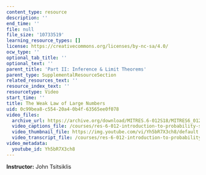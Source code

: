 ```yaml
---
content_type: resource
description: ''
end_time: ''
file: null
file_size: '10733519'
learning_resource_types: []
license: https://creativecommons.org/licenses/by-nc-sa/4.0/
ocw_type: ''
optional_tab_title: ''
optional_text: ''
parent_title: 'Part II: Inference & Limit Theorems'
parent_type: SupplementalResourceSection
related_resources_text: ''
resource_index_text: ''
resourcetype: Video
start_time: ''
title: The Weak Law of Large Numbers
uid: 0c99bea8-c554-20a4-0b4f-63565ee0f078
video_files:
  archive_url: https://archive.org/download/MITRES.6-012S18/MITRES6_012S18_L18-04_300k.mp4
  video_captions_file: /courses/res-6-012-introduction-to-probability-spring-2018/2e19e638d48d52d1814dbbf71b60ca1f_Yh5bR7X3ch8.vtt
  video_thumbnail_file: https://img.youtube.com/vi/Yh5bR7X3ch8/default.jpg
  video_transcript_file: /courses/res-6-012-introduction-to-probability-spring-2018/dacac7324216098216ff309ec2de3914_Yh5bR7X3ch8.pdf
video_metadata:
  youtube_id: Yh5bR7X3ch8
---
```


**Instructor:** John Tsitsiklis

